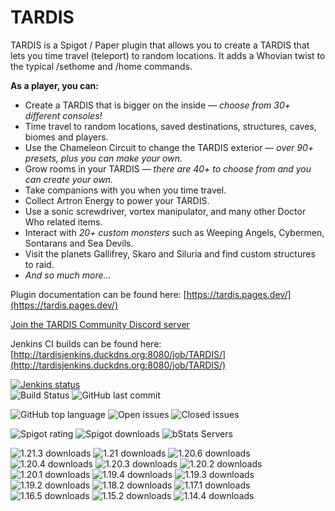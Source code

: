 # TARDIS

TARDIS is a Spigot / Paper plugin that allows you to create a TARDIS that lets you time travel (teleport) to random
locations. It adds a Whovian twist to the typical /sethome and /home commands.

**As a player, you can:**

- Create a TARDIS that is bigger on the inside &mdash; _choose from 30+ different consoles!_
- Time travel to random locations, saved destinations, structures, caves, biomes and players.
- Use the Chameleon Circuit to change the TARDIS exterior &mdash; _over 90+ presets, plus you can make your own._
- Grow rooms in your TARDIS &mdash; _there are 40+ to choose from and you can create your own._
- Take companions with you when you time travel.
- Collect Artron Energy to power your TARDIS.
- Use a sonic screwdriver, vortex manipulator, and many other Doctor Who related items.
- Interact with _20+ custom monsters_ such as Weeping Angels, Cybermen, Sontarans and Sea Devils.
- Visit the planets Gallifrey, Skaro and Siluria and find custom structures to raid.
- _And so much more..._

Plugin documentation can be found here:
[https://tardis.pages.dev/](https://tardis.pages.dev/)

[Join the TARDIS Community Discord server](https://discord.gg/sfuPVHh)

Jenkins CI builds can be found here:
[http://tardisjenkins.duckdns.org:8080/job/TARDIS/](http://tardisjenkins.duckdns.org:8080/job/TARDIS/)

[![Jenkins status](https://img.shields.io/website?down_message=offline&label=Jenkins&style=for-the-badge&up_message=online&url=http%3A%2F%2Ftardisjenkins.duckdns.org%3A8080%2F)](http://tardisjenkins.duckdns.org:8080/job/TARDIS/)  
![Build Status](https://img.shields.io/jenkins/build?jobUrl=http://tardisjenkins.duckdns.org:8080/job/TARDIS&style=for-the-badge)
![GitHub last commit](https://img.shields.io/github/last-commit/eccentricdevotion/TARDIS?style=for-the-badge)

![GitHub top language](https://img.shields.io/github/languages/top/eccentricdevotion/TARDIS?style=for-the-badge)
![Open issues](https://img.shields.io/github/issues-raw/eccentricdevotion/TARDIS?style=for-the-badge)
![Closed issues](https://img.shields.io/github/issues-closed-raw/eccentricdevotion/TARDIS?style=for-the-badge)

![Spigot rating](https://img.shields.io/spiget/stars/45729?label=Spigot%20rating&style=for-the-badge)
![Spigot downloads](https://img.shields.io/spiget/downloads/45729?label=Spigot%20downloads&style=for-the-badge)
![bStats Servers](https://img.shields.io/bstats/servers/11698?style=for-the-badge)

![1.21.3 downloads](https://img.shields.io/github/downloads/eccentricdevotion/TARDIS/1.21.3/total?style=for-the-badge)
![1.21 downloads](https://img.shields.io/github/downloads/eccentricdevotion/TARDIS/1.21/total?style=for-the-badge)
![1.20.6 downloads](https://img.shields.io/github/downloads/eccentricdevotion/TARDIS/1.20.6/total?style=for-the-badge)
![1.20.4 downloads](https://img.shields.io/github/downloads/eccentricdevotion/TARDIS/1.20.4/total?style=for-the-badge)
![1.20.3 downloads](https://img.shields.io/github/downloads/eccentricdevotion/TARDIS/1.20.3/total?style=for-the-badge)
![1.20.2 downloads](https://img.shields.io/github/downloads/eccentricdevotion/TARDIS/1.20.2/total?style=for-the-badge)
![1.20.1 downloads](https://img.shields.io/github/downloads/eccentricdevotion/TARDIS/1.20.1/total?style=for-the-badge)
![1.19.4 downloads](https://img.shields.io/github/downloads/eccentricdevotion/TARDIS/1.19.4/total?style=for-the-badge)
![1.19.3 downloads](https://img.shields.io/github/downloads/eccentricdevotion/TARDIS/1.19.3/total?style=for-the-badge)
![1.19.2 downloads](https://img.shields.io/github/downloads/eccentricdevotion/TARDIS/1.19.2/total?style=for-the-badge)
![1.18.2 downloads](https://img.shields.io/github/downloads/eccentricdevotion/TARDIS/1.18.2/total?style=for-the-badge)
![1.17.1 downloads](https://img.shields.io/github/downloads/eccentricdevotion/TARDIS/1.17.1/total?style=for-the-badge)
![1.16.5 downloads](https://img.shields.io/github/downloads/eccentricdevotion/TARDIS/1.16.5/total?style=for-the-badge)
![1.15.2 downloads](https://img.shields.io/github/downloads/eccentricdevotion/TARDIS/1.15.2/total?style=for-the-badge)
![1.14.4 downloads](https://img.shields.io/github/downloads/eccentricdevotion/TARDIS/1.14.4/total?style=for-the-badge)
